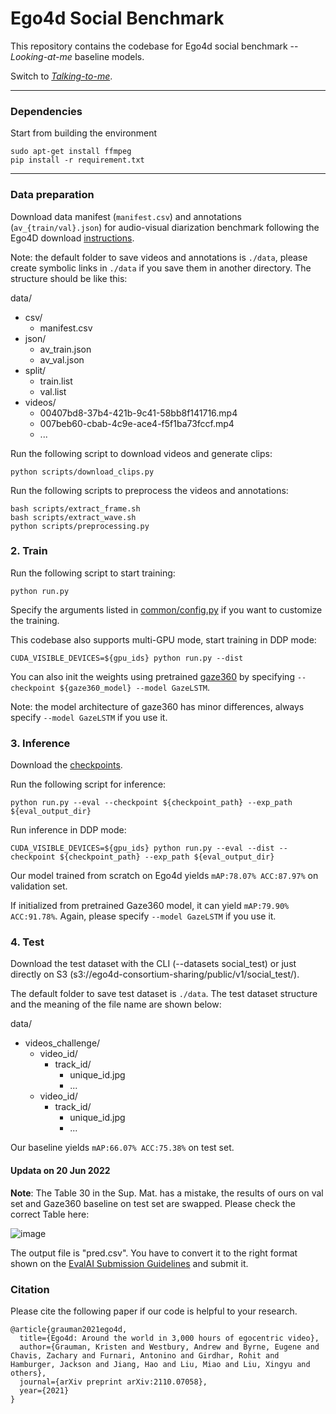 # Ego4d Social Benchmark
This repository contains the codebase for Ego4d social benchmark -- *Looking-at-me* baseline models.

Switch to [*Talking-to-me*](https://github.com/EGO4D/social-interactions/tree/ttm).
***

### Dependencies

Start from building the environment
```
sudo apt-get install ffmpeg
pip install -r requirement.txt
```

***
### Data preparation

Download data manifest (`manifest.csv`) and annotations (`av_{train/val}.json`) for audio-visual diarization benchmark following the Ego4D download [instructions](https://github.com/facebookresearch/Ego4d/blob/main/ego4d/cli/README.md).

Note: the default folder to save videos and annotations is ```./data```, please create symbolic links in ```./data``` if you save them in another directory. The structure should be like this:

data/
* csv/
  * manifest.csv
* json/
  * av_train.json
  * av_val.json
* split/
  * train.list
  * val.list
* videos/
  * 00407bd8-37b4-421b-9c41-58bb8f141716.mp4
  * 007beb60-cbab-4c9e-ace4-f5f1ba73fccf.mp4
  * ...
  
Run the following script to download videos and generate clips:
```
python scripts/download_clips.py
```

Run the following scripts to preprocess the videos and annotations:

```
bash scripts/extract_frame.sh
bash scripts/extract_wave.sh
python scripts/preprocessing.py
```

### 2. Train
Run the following script to start training:
```
python run.py
```
Specify the arguments listed in [common/config.py](./common/config.py) if you want to customize the training.

This codebase also supports multi-GPU mode, start training in DDP mode:
```
CUDA_VISIBLE_DEVICES=${gpu_ids} python run.py --dist
```
You can also init the weights using pretrained [gaze360](http://gaze360.csail.mit.edu/files/gaze360_model.pth.tar) by specifying `--checkpoint ${gaze360_model} --model GazeLSTM`.

Note: the model architecture of gaze360 has minor differences, always specify `--model GazeLSTM` if you use it.

### 3. Inference
Download the [checkpoints](https://drive.google.com/drive/folders/1MGrhm3J1dKoWPSL3RvC3qb3QeiIqe9vi?usp=sharing).

Run the following script for inference:
```
python run.py --eval --checkpoint ${checkpoint_path} --exp_path ${eval_output_dir}
```
Run inference in DDP mode:
```
CUDA_VISIBLE_DEVICES=${gpu_ids} python run.py --eval --dist --checkpoint ${checkpoint_path} --exp_path ${eval_output_dir}
```
Our model trained from scratch on Ego4d yields `mAP:78.07% ACC:87.97%` on validation set. 

If initialized from pretrained Gaze360 model, it can yield `mAP:79.90% ACC:91.78%`. Again, please specify `--model GazeLSTM` if you use it.

### 4. Test
Download the test dataset with the CLI (--datasets social_test) or just directly on S3 (s3://ego4d-consortium-sharing/public/v1/social_test/).

The default folder to save test dataset is ```./data```. The test dataset structure and the meaning of the file name are shown below:

data/
* videos_challenge/
  * video_id/
    * track_id/
      * unique_id.jpg
      * ...
  * video_id/
    * track_id/
      * unique_id.jpg
      * ...

Our baseline yields `mAP:66.07% ACC:75.38%` on test set.

#### Updata on 20 Jun 2022
**Note**: The Table 30 in the Sup. Mat. has a mistake, the results of ours on val set and Gaze360 baseline on test set are swapped. Please check the correct Table here:

![image](https://user-images.githubusercontent.com/24368479/174537579-1c6b7a52-8ae7-4f1e-a4c1-428cc90cda0c.png)


The output file is "pred.csv". You have to convert it to the right format shown on the [EvalAI Submission Guidelines](https://eval.ai/challenge/1624/submit) and submit it. 

### Citation

Please cite the following paper if our code is helpful to your research.
```
@article{grauman2021ego4d,
  title={Ego4d: Around the world in 3,000 hours of egocentric video},
  author={Grauman, Kristen and Westbury, Andrew and Byrne, Eugene and Chavis, Zachary and Furnari, Antonino and Girdhar, Rohit and Hamburger, Jackson and Jiang, Hao and Liu, Miao and Liu, Xingyu and others},
  journal={arXiv preprint arXiv:2110.07058},
  year={2021}
}
```
